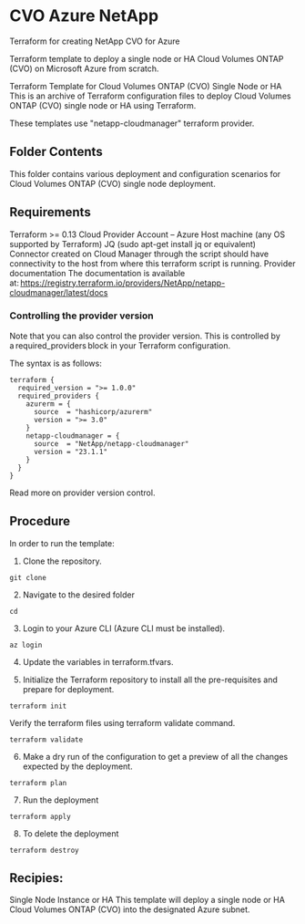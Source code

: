 # CVO Azure NetApp
Terraform for creating NetApp CVO for Azure

Terraform template to deploy a single node or HA Cloud Volumes ONTAP (CVO) on Microsoft Azure from scratch.

Terraform Template for Cloud Volumes ONTAP (CVO) Single Node or HA
This is an archive of Terraform configuration files to deploy Cloud Volumes ONTAP (CVO) single node or HA using Terraform.

These templates use "netapp-cloudmanager" terraform provider.

## Folder Contents
This folder contains various deployment and configuration scenarios for Cloud Volumes ONTAP (CVO) single node deployment.

## Requirements
Terraform >= 0.13
Cloud Provider Account – Azure
Host machine (any OS supported by Terraform)
JQ (sudo apt-get install jq or equivalent)
Connector created on Cloud Manager through the script should have connectivity to the host from where this terraform script is running.
Provider documentation
The documentation is available at: https://registry.terraform.io/providers/NetApp/netapp-cloudmanager/latest/docs

### Controlling the provider version
Note that you can also control the provider version. This is controlled by a required_providers block in your Terraform configuration.

The syntax is as follows:
```
terraform {
  required_version = ">= 1.0.0"
  required_providers {
    azurerm = {
      source  = "hashicorp/azurerm"
      version = ">= 3.0"
    }
    netapp-cloudmanager = {
      source  = "NetApp/netapp-cloudmanager"
      version = "23.1.1"
    }
  }
}
```
Read more on provider version control.

## Procedure
In order to run the template:

1. Clone the repository.
```
git clone 
```
2. Navigate to the desired folder
```
cd 
```
3. Login to your Azure CLI (Azure CLI must be installed).
```
az login
```
4. Update the variables in terraform.tfvars.

5. Initialize the Terraform repository to install all the pre-requisites and prepare for deployment.
```
terraform init
```
Verify the terraform files using terraform validate command.
```
terraform validate
```
6. Make a dry run of the configuration to get a preview of all the changes expected by the deployment.
```
terraform plan
```
7. Run the deployment
```
terraform apply
```
8. To delete the deployment
```
terraform destroy
```
## Recipies:
Single Node Instance or HA
This template will deploy a single node or HA Cloud Volumes ONTAP (CVO) into the designated Azure subnet.
